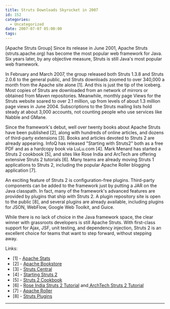 ```yaml
---
title: Struts Downloads Skyrocket in 2007
id: 152
categories:
  - Uncategorized
date: 2007-07-07 05:00:00
tags:
---
```


[Apache Struts Group] Since its release in June 2001, Apache Struts (struts.apache.org) has become the most popular web framework for Java. Six years later, by any objective measure, Struts is still Java's most popular web framework.

In February and March 2007, the group released both Struts 1.3.8 and Struts 2.0.6 to the general public, and Struts downloads zoomed to over 340,000 a month from the Apache site alone [1]. And this is just the tip of the iceberg. Most copies of Struts are downloaded from an network of mirrors or obtained from Maven repositories. Meanwhile, monthly page Views for the Struts website soared to over 2.1 million, up from levels of about 1.3 million page views in June 2004\. Subscriptions to the Struts mailing lists hold steady at about 3,000 accounts, not counting people who use services like Nabble and GMane.

Since the framework's debut, well over twenty books about Apache Struts have been published [2], along with hundreds of online articles, and dozens of third-party extensions [3]. Books and articles devoted to Struts 2 are already appearing. InfoQ has released "Starting with Struts2" both as a free PDF and as a hardcopy book via LuLu.com [4]. Mark Menard has started a Struts 2 cookbook [5], and sites like Rose India and ArcTech are offering extensive Struts 2 tutorials [6]. Many teams are already moving Struts 1 applications to Struts 2, including the popular Apache Roller blogging application [7].

An exciting feature of Struts 2 is configuration-free plugins. Third-party components can be added to the framework just by putting a JAR on the Java classpath. In fact, many of the framework's advanced features are provided by plugins that ship with Struts 2\. A plugin repository site is open to the public [8], and several plugins are already available, including plugins for JSON, WebFlow, Google Web Toolkit, and Guice.

While there is no lack of choice in the Java framework space, the clear winner with grassroots developers is still Apache Struts. With first-class support for Ajax, JSF, unit testing, and dependency injection, Struts 2 is an excellent choice for teams that want to step forward, without stepping away.

Links:

*   [1] - [Apache Stats](http://people.apache.org/%7Evgritsenko/stats/projects/struts#Downloads-N1008F)
*   [2] - [Apache Bookstore](http://opensource.atlassian.com/confluence/oss/display/BOOKS/Books+about+Struts)
*   [3] - [Struts Central](http://husted.com/central/)
*   [4] - [Starting Struts 2](http://www.lulu.com/content/813300)
*   [5] - [Struts 2 Cookbook](http://www.vitarara.org/cms/struts2cookbook)
*   [6] - [Rose India Struts 2 Tutorial](http://www.roseindia.net/struts/struts2/index.shtml) and[ ArchTech Struts 2 Tutorial](https://www.arctechsoftware.com/tutorial/tutorial.do?subcatId=4)
*   [7] - [Apache Roller](http://cwiki.apache.org/confluence/display/ROLLER/What%27s+New+in+Roller+4.0)
*   [8] - [Struts Plugins](http://cwiki.apache.org/S2PLUGINS/home.html)

* * *